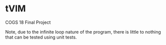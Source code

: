 # tVIM
COGS 18 Final Project

Note, due to the infinite loop nature of the program, there is little to nothing that can be tested using unit tests.
